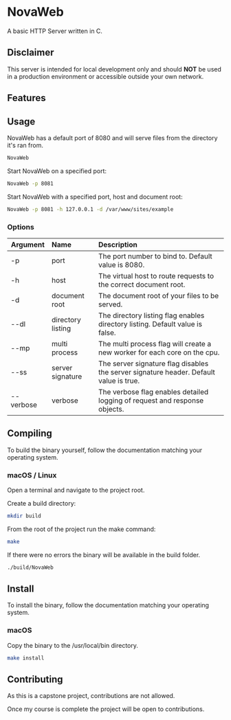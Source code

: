# NovaWeb
A basic HTTP Server written in C.


## Disclaimer

This server is intended for local development only and should **NOT** be used in a production environment or accessible outside your own network.


## Features


## Usage

NovaWeb has a default port of 8080 and will serve files from the directory it's ran from.

```bash
NovaWeb
```

Start NovaWeb on a specified port:

```bash
NovaWeb -p 8081
```

Start NovaWeb with a specified port, host and document root:

```bash
NovaWeb -p 8081 -h 127.0.0.1 -d /var/www/sites/example
```

### Options

| Argument  | Name              | Description                                                                            |
|-----------|:------------------|:---------------------------------------------------------------------------------------|
| -p        | port              | The port number to bind to. Default value is 8080.                                     |
| -h        | host              | The virtual host to route requests to the correct document root.                       |
| -d        | document root     | The document root of your files to be served.                                          |
| --dl      | directory listing | The directory listing flag enables directory listing. Default value is false.          |
| --mp      | multi process     | The multi process flag will create a new worker for each core on the cpu.              |
| --ss      | server signature  | The server signature flag disables the server signature header. Default value is true. |
| --verbose | verbose           | The verbose flag enables detailed logging of request and response objects.             |


## Compiling

To build the binary yourself, follow the documentation matching your operating system.

### macOS / Linux

Open a terminal and navigate to the project root.

Create a build directory:
```bash
mkdir build
```

From the root of the project run the make command:
```bash
make
```

If there were no errors the binary will be available in the build folder.

```bash
./build/NovaWeb
```

## Install

To install the binary, follow the documentation matching your operating system.

### macOS

Copy the binary to the /usr/local/bin directory.

```bash
make install
```


## Contributing

As this is a capstone project, contributions are not allowed.

Once my course is complete the project will be open to contributions.


